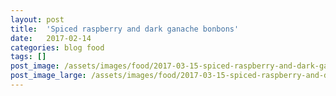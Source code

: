 ```yaml
---
layout: post
title:  'Spiced raspberry and dark ganache bonbons'
date:   2017-02-14
categories: blog food
tags: []
post_image: /assets/images/food/2017-03-15-spiced-raspberry-and-dark-ganache-bonbons.jpg
post_image_large: /assets/images/food/2017-03-15-spiced-raspberry-and-dark-ganache-bonbons_large.jpg
---
```


